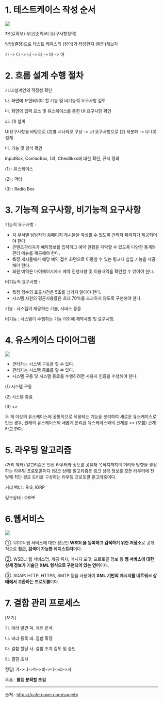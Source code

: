 # 1. 테스트케이스 작성 순서

![](https://cafeptthumb-phinf.pstatic.net/MjAyMDAzMTFfMjA0/MDAxNTgzOTE2MjgwMTkw.Oa4MsZx_lt5m_GeEtu1B098obQTE1C3ZhZZfptV-mBEg.8w-bP9A4YSc4G-upBmA1UtUUb9LAYTgO6ywrY1Pj2TQg.JPEG/111.JPG?type=w800)



자!(료확보)
우(선순위)리
요(구사항정의) 

방법(결정)으로
테스트 케이스의 (정의)가
타당한지 (확인)해보자



가 -> 다 -> 나 -> 라 -> 바 -> 마



# 2. 흐름 설계 수행 절차

가.UI설계안의 적정성 확인

나. 화면에 표현되어야 할 기능 및 비기능적 요구사항 검토

다. 화면의 입력 요소 및 유스케이스를 통한 UI 요구사항 확인

라. (1) 설계

UI요구사항을 바탕으로 (2)별 시나리오 구상 -> UI 요구사항으로 (2) 세분화 -> UI (3) 설계

마. 기능 및 양식 확인

InputBox, ComboBox, (3), ChecBkxo에 대한 확인, 규칙 정의

(1) :  유스케이스

(2) :  액터

(3) : Radio Box



# 3. 기능적 요구사항, 비기능적 요구사항

기능적 요구사항 : 

- 각 부서별 담당자가 홈페이지 게시물을 작성할 수 있도록 관리자 페이지가 제공되어야 한다
- 콘텐츠관리자가 예약정보를 입력하고 예약 현황을 파악할 수 있도록 다양한 통계와 관리 메뉴를 제공해야 한다.
- 특정 게시물에서 해당 예약 접수 화면으로 이동할 수 있는 링크나 삽입 기능을 제공해야 한다.
- 회원 예약은 마이페이지에서 예약 진행사항 및 이용내역을 확인할 수 있어야 한다.

비기능적 요구사항 :

- 특정 함수의 호출시간은 5초를 넘기지 말아야 한다.
- 시스템 자원의 평균사용률은 최대 70%를 초과하지 않도록 구현해야 한다.



기능 : 시스템이 제공하는 기술, 서비스 등등

비기능 : 시스템이 수행하는 기능 이외에 제약사항 및 요구사항.



# 4. 유스케이스 다이어그램



![](https://cafeptthumb-phinf.pstatic.net/MjAyMDAzMTZfMTk2/MDAxNTg0MzUwNzA5NTAx.zgfbmNmUo0FR8X9Yj3j46L9HrG7Wxw0_p8S_T-PTOLMg.2kg_-Sbl6BSU5apzwEGtUnZoi5iYShnKbUOoNmO58-8g.JPEG/%EC%9C%A0%EC%8A%A4%EC%BC%80%EC%9D%B4%EC%8A%A4.JPG?type=w800)



- 관리자는 시스템 구동을 할 수 있다.
- 관리자는 시스템 종료를 할 수 있다.
- 시스템 구동 및 시스템 종료를 수행하려면 사용자 인증을 수행해야 한다.

(1) 시스템 구동

(2) 시스템 종료

(3) <<include>>



두 개 이상의 유스케이스에 공통적으로 적용되는 기능을 분리하여 새로운 유스케이스로 만든 경우, 원래의 유스케이스와 새롭게 분리된 유스케이스와의 관계를 <<include>> (포함) 관계라고 한다.



# 5. 라우팅 알고리즘

(거리 벡터) 알고리즘은 인접 라우터와 정보를 공유해 목적지까지의 거리와 방향을 결정하는 라우팅 프로토콜이다
(링크 상태) 알고리즘은 링크 상태 정보를 모든 라우터에 전달해 최단 경로 트리를 구성하는 라우팅 프로토콜 알고리즘이다.



거리 벡터 : RIG, IGRP

링크상태 : OSPF



# 6.웹서비스



![](https://cafeptthumb-phinf.pstatic.net/MjAyMDAzMjBfMTg1/MDAxNTg0NjgwMjAwMDg2.9tdo9s-YUaoKD7yWhXUi1p0SogpZ64anWkAxvpwUYCAg.8_z0O9LrPTy0IV02OaNDXNzd5vjpl0XyRVNnd_SdQY0g.JPEG/1111.JPG?type=w800)



①. UDDI: 웹 서비스에 대한 정보인 **WSDL을 등록하고 검색하기 위한 저장소**로 공개적으로 **접근, 검색이 가능한 레지스트리**이다.

②. WSDL: 웹 서비스명, 제공 위치, 메시지 포맷, 프로토콜 정보 등 **웹 서비스에 대한 상세 정보가 기술**된 **XML 형식으로 구현되어 있는 언어**이다.

③. SOAP: HTTP, HTTPS, SMTP 등을 사용하여 **XML 기반의 메시지를 네트워크 상태에서 교환하는 프로토콜**이다.



# 7. 결함 관리 프로세스

[보기]

가. 에러 발견  마. 에러 분석

나. 에러 등록  바. 결함 확정

다. 결함 할당  사. 결함 조치 검토 및 승인

라. 결함 조치





정답) 가->나->마->바->다->라->사

두음 : **발등 분확할 조검**







------

출처 : https://cafe.naver.com/soojebi